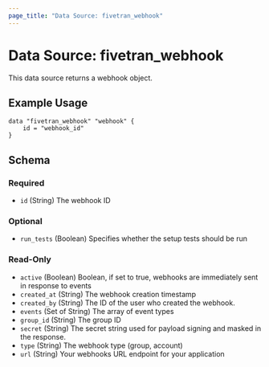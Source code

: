 ```yaml
---
page_title: "Data Source: fivetran_webhook"
---
```


# Data Source: fivetran_webhook

This data source returns a webhook object.

## Example Usage

```hcl
data "fivetran_webhook" "webhook" {
    id = "webhook_id"
}
```

<!-- schema generated by tfplugindocs -->
## Schema

### Required

- `id` (String) The webhook ID

### Optional

- `run_tests` (Boolean) Specifies whether the setup tests should be run

### Read-Only

- `active` (Boolean) Boolean, if set to true, webhooks are immediately sent in response to events
- `created_at` (String) The webhook creation timestamp
- `created_by` (String) The ID of the user who created the webhook.
- `events` (Set of String) The array of event types
- `group_id` (String) The group ID
- `secret` (String) The secret string used for payload signing and masked in the response.
- `type` (String) The webhook type (group, account)
- `url` (String) Your webhooks URL endpoint for your application